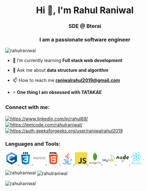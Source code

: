 <h1 align="center">Hi 👋, I'm Rahul Raniwal</h1>
<h3 align="center">SDE @ Bterai</h3>
<h3 align="center">I am a passionate software engineer</h3>

<p align="left"> <img src="https://komarev.com/ghpvc/?username=rahulraniwal&label=Profile%20views&color=0e75b6&style=flat" alt="rahulraniwal" /> </p>

- 🌱 I’m currently learning **Full stack web development**

- 💬 Ask me about **data structure and algorithm**

- 📫 How to reach me **raniwalrahul2019@gmail.com**

- ⚡ **One thing I am obsessed with TATAKAE**

<h3 align="left">Connect with me:</h3>
<p align="left">
<a href="https://www.linkedin.com/in/rahul69/" target="blank"><img align="center" src="https://raw.githubusercontent.com/rahuldkjain/github-profile-readme-generator/master/src/images/icons/Social/linked-in-alt.svg" alt="https://www.linkedin.com/in/rahul69/" height="30" width="40" /></a>
<a href="https://leetcode.com/rahulraniwal/" target="blank"><img align="center" src="https://raw.githubusercontent.com/rahuldkjain/github-profile-readme-generator/master/src/images/icons/Social/leet-code.svg" alt="https://leetcode.com/rahulraniwal/" height="30" width="40" /></a>
<a href="https://auth.geeksforgeeks.org/user/https://auth.geeksforgeeks.org/user/raniwalrahul2019" target="blank"><img align="center" src="https://raw.githubusercontent.com/rahuldkjain/github-profile-readme-generator/master/src/images/icons/Social/geeks-for-geeks.svg" alt="https://auth.geeksforgeeks.org/user/raniwalrahul2019" height="30" width="40" /></a>
</p>

<h3 align="left">Languages and Tools:</h3>
<p align="left"> <a href="https://www.cprogramming.com/" target="_blank" rel="noreferrer"> <img src="https://raw.githubusercontent.com/devicons/devicon/master/icons/c/c-original.svg" alt="c" width="40" height="40"/> </a> <a href="https://www.w3schools.com/css/" target="_blank" rel="noreferrer"> <img src="https://raw.githubusercontent.com/devicons/devicon/master/icons/css3/css3-original-wordmark.svg" alt="css3" width="40" height="40"/> </a> <a href="https://expressjs.com" target="_blank" rel="noreferrer"> <img src="https://raw.githubusercontent.com/devicons/devicon/master/icons/express/express-original-wordmark.svg" alt="express" width="40" height="40"/> </a> <a href="https://www.w3.org/html/" target="_blank" rel="noreferrer"> <img src="https://raw.githubusercontent.com/devicons/devicon/master/icons/html5/html5-original-wordmark.svg" alt="html5" width="40" height="40"/> </a> <a href="https://www.java.com" target="_blank" rel="noreferrer"> <img src="https://raw.githubusercontent.com/devicons/devicon/master/icons/java/java-original.svg" alt="java" width="40" height="40"/> </a> <a href="https://developer.mozilla.org/en-US/docs/Web/JavaScript" target="_blank" rel="noreferrer"> <img src="https://raw.githubusercontent.com/devicons/devicon/master/icons/javascript/javascript-original.svg" alt="javascript" width="40" height="40"/> </a> <a href="https://www.mongodb.com/" target="_blank" rel="noreferrer"> <img src="https://raw.githubusercontent.com/devicons/devicon/master/icons/mongodb/mongodb-original-wordmark.svg" alt="mongodb" width="40" height="40"/> </a> <a href="https://www.mysql.com/" target="_blank" rel="noreferrer"> <img src="https://raw.githubusercontent.com/devicons/devicon/master/icons/mysql/mysql-original-wordmark.svg" alt="mysql" width="40" height="40"/> </a> <a href="https://nodejs.org" target="_blank" rel="noreferrer"> <img src="https://raw.githubusercontent.com/devicons/devicon/master/icons/nodejs/nodejs-original-wordmark.svg" alt="nodejs" width="40" height="40"/> </a> <a href="https://reactjs.org/" target="_blank" rel="noreferrer"> <img src="https://raw.githubusercontent.com/devicons/devicon/master/icons/react/react-original-wordmark.svg" alt="react" width="40" height="40"/> </a> </p>

<p><img align="left" src="https://github-readme-stats.vercel.app/api/top-langs?username=rahulraniwal&show_icons=true&locale=en&layout=compact" alt="rahulraniwal" /></p>

<p>&nbsp;<img align="center" src="https://github-readme-stats.vercel.app/api?username=rahulraniwal&show_icons=true&locale=en" alt="rahulraniwal" /></p>

<p><img align="center" src="https://github-readme-streak-stats.herokuapp.com/?user=rahulraniwal&" alt="rahulraniwal" /></p>
